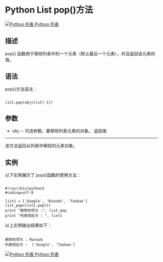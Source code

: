 Python List pop()方法
===================

 [![Python 列表](../images/up.gif)
 Python 列表](python-lists.html)


  描述
--

 pop() 函数用于移除列表中的一个元素（默认最后一个元素），并且返回该元素的值。

 语法
--

 pop()方法语法：

 
```

list.pop(obj=list[-1])

```

 参数
--

  * obj -- 可选参数，要移除列表元素的对象。
  返回值
---

 该方法返回从列表中移除的元素对象。

 实例
--

 以下实例展示了 pop()函数的使用方法：

 
```

#!/usr/bin/python3
#coding=utf-8

list1 = ['Google', 'Runoob', 'Taobao']
list_pop=list1.pop(1)
print "删除的项为 :", list_pop
print "列表现在为 : ", list1

```

 以上实例输出结果如下：

 
```

删除的项为 : Runoob
列表现在为 :  ['Google', 'Taobao']

```

[![Python 列表](../images/up.gif)
 Python 列表](python-lists.html)